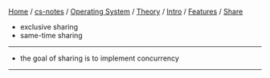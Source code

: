 [Home](https://mengxianbin.github.io) /
[cs-notes](https://mengxianbin.github.io/cs-notes/site) /
[Operating System](https://mengxianbin.github.io/cs-notes/site/Operating%20System) /
[Theory](https://mengxianbin.github.io/cs-notes/site/Operating%20System/Theory) /
[Intro](https://mengxianbin.github.io/cs-notes/site/Operating%20System/Theory/Intro) /
[Features](https://mengxianbin.github.io/cs-notes/site/Operating%20System/Theory/Intro/Features) /
[Share](https://mengxianbin.github.io/cs-notes/site/Operating%20System/Theory/Intro/Features/Share)

* exclusive sharing
* same-time sharing

---

* the goal of sharing is to implement concurrency

---
